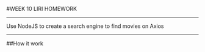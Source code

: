 #WEEK 10 LIRI HOMEWORK

____

Use NodeJS to create a search engine to find movies on Axios

_____

##How it work